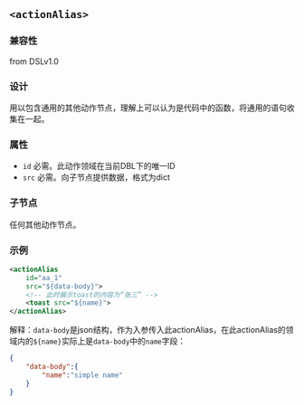 ## `<actionAlias>`

### 兼容性
from DSLv1.0

### 设计

用以包含通用的其他动作节点，理解上可以认为是代码中的函数，将通用的语句收集在一起。

### 属性

- `id` 必需。此动作领域在当前DBL下的唯一ID
- `src` 必需。向子节点提供数据，格式为dict

### 子节点

任何其他动作节点。

### 示例

```xml
<actionAlias
    id="aa_1"
    src="${data-body}">
    <!-- 此时展示toast的内容为“张三” -->
    <toast src="${name}">
</actionAlias>
```
解释：`data-body`是json结构，作为入参传入此actionAlias，在此actionAlias的领域内的`${name}`实际上是`data-body`中的`name`字段：
```json
{
    "data-body":{
        "name":"simple name"
    }
}
```